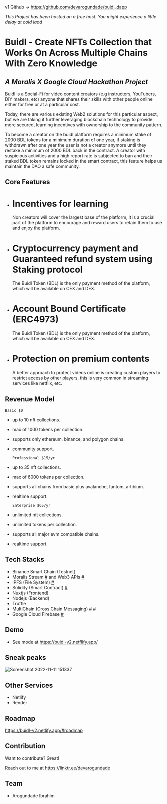 v1 Github -> https://github.com/devarogundade/buidl_dapp

*This Project has been hosted on a free host. You might experience a little delay at cold laod*

# Buidl - Create NFTs Collection that Works On Across Multiple Chains With Zero Knowledge
## _A Moralis X Google Cloud Hackathon Project_

Buidl is a Social-Fi for video content creators (e.g instructors, YouTubers, DIY makers, etc) anyone that shares their skills with other people online either for free or at a particular cost.

Today, there are various existing Web2 solutions for this particular aspect, but we are taking it further leveraging blockchain technology to provide more secured, learning incentives with ownership to the community pattern.

To become a creator on the buidl platform requires a minimum stake of 2000 BDL tokens for a minimum duration of one year, if staking is withdrawn after one year the user is not a creator anymore until they restake a minimum of 2000 BDL back in the contract.
A creator with suspicious activities and a high report rate is subjected to ban and their staked BDL token remains locked in the smart contract, this feature helps us maintain the DAO a safe community.

## Core Features
- # Incentives for learning
    Non creators will cover the largest base of the platform, it is a crucial part of the platform to encourage and reward users to retain them to use and enjoy the       platform.

    
- # Cryptocurrency payment and Guaranteed refund system using Staking protocol
    The Buidl Token (BDL)  is the only payment method of the platform, which will be available on CEX and DEX.

- # Account Bound Certificate (ERC4973)
    The Buidl Token (BDL)  is the only payment method of the platform, which will be available on CEX and DEX.

- # Protection on premium contents
    A better approach to protect videos online is creating custom players to restrict access by other players, this is very common in streaming services like netflix,     etc.

## Revenue Model
  `Basic $0`
- up to 10 nft collections.
- max of 1000 tokens per collection.
- supports only ethereum, binance, and polygon chains.
- community support.

  `Professional $15/yr`
- up to 35 nft collections.
- max of 6000 tokens per collection.
- supports all chains from basic plus avalanche, fantom, artibium.
- realtime support.

  `Enterprise $65/yr`
- unlimited nft collections.
- unlimited tokens per collection.
- supports all major evm compatible chains.
- realtime support.



## Tech Stacks

- Binance Smart Chain (Testnet)
- Moralis Stream [#](https://github.com/devarogundade/buidl_dapp/tree/master/moralis-stream-api) and Web3 APIs [#](https://github.com/devarogundade/buidl_dapp/tree/master/plugins/moralis-apis)
- IPFS (File System) [#](https://github.com/devarogundade/buidl_dapp/tree/master/plugins/moralis-apis/ipfs.js)
- Solidity (Smart Contract) [#](https://github.com/devarogundade/buidl_dapp/tree/master/contracts)
- Nuxtjs (Frontend)
- Nodejs (Backend) 
- Truffle
- MultiChain (Cross Chain Messaging) [#](https://github.com/devarogundade/buidl_dapp/tree/master/contracts) [#](https://github.com/devarogundade/buidl_dapp/tree/master/plugins/axelar)
- Google Cloud Firebase [#](https://github.com/devarogundade/buidl_dapp/tree/master/plugins/firestore.js)

## Demo

- See mode at https://buidl-v2.netflify.app/

## Sneak peaks
![Screenshot 2022-11-11 151337](https://user-images.githubusercontent.com/81397790/201359847-65319d26-b7ed-4c6c-b36e-766be670108c.png)

## Other Services
- Netlify
- Render

## Roadmap
   https://buidl-v2.netlify.app/#roadmap

## Contribution

Want to contribute? Great!

Reach out to me at https://linktr.ee/devarogundade

## Team
- Arogundade Ibrahim
